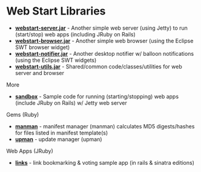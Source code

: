 # Web Start Libraries

- [**webstart-server.jar**](webstart-server) - Another simple web server (using Jetty) to run (start/stop) web apps (including JRuby on Rails)
- [**webstart-browser.jar**](webstart-browser) - Another simple web browser (using the Eclipse SWT browser widget)
- [**webstart-notifier.jar**](webstart-notifier) - Another desktop notifier w/ balloon notifications (using the Eclipse SWT widgets)
- [**webstart-utils.jar**](webstart-utils) - Shared/common code/classes/utilities for web server and browser

More

- [**sandbox**](sandbox) - Sample code for running (starting/stopping) web apps (include JRuby on Rails) w/ Jetty web server




Gems  (Ruby)

- [**manman**](manman) -  manifest manager (manman) calculates MD5 digests/hashes for files listed in manifest template(s)
- [**upman**](upman) - update manager (upman)


Web Apps (JRuby)

- [**links**](links) - link bookmarking & voting sample app  (in rails & sinatra editions)






